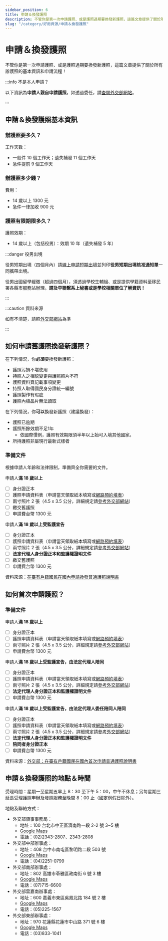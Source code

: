 ```yaml
---
sidebar_position: 6
title: 申請＆換發護照
description: 不管你是第一次申請護照、或是護照過期要換發新護照，這篇文章提供了關於所有辦護照的基本資訊和申請流程！
slug: "/category/好用資源/申請＆換發護照"
---
```


# 申請＆換發護照

不管你是第一次申請護照、或是護照過期要換發新護照，這篇文章提供了關於所有辦護照的基本資訊和申請流程！

:::info 不是本人申請？

以下資訊為**申請人親自申請護照**，如透過委任，請[查閱外交部網站](https://www.boca.gov.tw/cp-300-7141-f30e2-1.html#R06)。

:::

## 申請＆換發護照基本資訊

### 辦護照要多久？

工作天數：
- 一般件 10 個工作天；遺失補發 11 個工作天
- 急件提前 9 個工作天

### 辦護照多少錢？

費用：
- 14 歲以上 1300 元
- 急件一律加收 900 元

### 護照有限期限多久？

護照效期：
- 14 歲以上（包括役男）：效期 10 年（遺失補發 5 年）

:::danger 役男出境

役男短期出境（四個月內）請[線上申請短期出境](https://www.ris.gov.tw/departure/app/Departure/main)並列印**役男短期出境核准通知單**一同攜帶出境。

役男出國留學緩徵（超過四個月），須透過學校生輔組、或是提供學籍資料至移民署各縣市服務站辦理。**請及早聯繫系上秘書或是學校相關單位了解資訊！**

:::

:::caution 資料來源

如有不清楚，請照[外交部網站](https://www.boca.gov.tw/np-1-1.html)為準

:::

## 如何申請舊護照換發新護照？

在下列情況，你**必須**要換發新護照：
- 護照污損不堪使用
- 持照人之相貌變更與護照照片不符
- 護照資料頁記載事項變更
- 持照人取得國民身分證統一編號
- 護照製作有瑕疵
- 護照內植晶片無法讀取

在下列情況，你**可以**換發新護照（建議換發）：
- 護照已逾期
- 護照所餘效期不足1年
	- 依國際慣例，護照有效期限須半年以上始可入境其他國家。
- 所持護照非屬現行最新式樣者

### 準備文件

根據申請人年齡和法律限制，準備齊全你需要的文件。

申請人**滿 18 歲以上**
- [ ] 身分證正本
- [ ] 護照申請資料表（申請當天領取紙本填寫或[網路預約填表](https://ppass.boca.gov.tw/sp-ia-login-2.html)）
- [ ] 兩寸照片 2 張（4.5 x 3.5 公分，詳細規定請[參考外交部網站](https://www.boca.gov.tw/cp-16-4123-c2932-1.html)）
- [ ] 繳交舊護照
- [ ] 申請費台幣 1300 元

申請人**滿 18 歲以上受監護宣告**
- [ ] 身分證正本
- [ ] 護照申請資料表（申請當天領取紙本填寫或[網路預約填表](https://ppass.boca.gov.tw/sp-ia-login-2.html)）
- [ ] 兩寸照片 2 張（4.5 x 3.5 公分，詳細規定請[參考外交部網站](https://www.boca.gov.tw/cp-16-4123-c2932-1.html)）
- [ ] **法定代理人身分證正本和監護權證明文件**
- [ ] 繳交舊護照
- [ ] 申請費台幣 1300 元

資料來源：[在臺有戶籍國民在國內申請換發普通護照說明書](https://www.boca.gov.tw/cp-300-7141-f30e2-1.html)

## 如何首次申請護照？

### 準備文件

申請人**滿 18 歲以上**
- [ ] 身分證正本
- [ ] 護照申請資料表（申請當天領取紙本填寫或[網路預約填表](https://ppass.boca.gov.tw/sp-ia-login-2.html)）
- [ ] 兩寸照片 2 張（4.5 x 3.5 公分，詳細規定請[參考外交部網站](https://www.boca.gov.tw/cp-16-4123-c2932-1.html)）
- [ ] 申請費台幣 1300 元

申請人**滿 18 歲以上受監護宣告，由法定代理人陪同**
- [ ] 身分證正本
- [ ] 護照申請資料表（申請當天領取紙本填寫或[網路預約填表](https://ppass.boca.gov.tw/sp-ia-login-2.html)）
- [ ] 兩寸照片 2 張（4.5 x 3.5 公分，詳細規定請[參考外交部網站](https://www.boca.gov.tw/cp-16-4123-c2932-1.html)）
- [ ] **法定代理人身分證正本和監護權證明文件**
- [ ] 申請費台幣 1300 元

申請人**滿 18 歲以上受監護宣告，由法定代理人委任陪同人陪同**
- [ ] 身分證正本
- [ ] 護照申請資料表（申請當天領取紙本填寫或[網路預約填表](https://ppass.boca.gov.tw/sp-ia-login-2.html)）
- [ ] 兩寸照片 2 張（4.5 x 3.5 公分，詳細規定請[參考外交部網站](https://www.boca.gov.tw/cp-16-4123-c2932-1.html)）
- [ ] **法定代理人身分證正本和監護權證明文件**
- [ ] **陪同者身分證正本**
- [ ] 申請費台幣 1300 元

資料來源：[外交部：在臺有戶籍國民在國內首次申請普通護照說明書](https://www.boca.gov.tw/cp-18-7140-fc0d5-1.html)

## 申請＆換發護照的地點＆時間

受理時間：星期一至星期五早上 8：30 至下午 5：00，中午不休息；另每星期三延長受理護照申辦及發照服務至晚間 8：00 止（國定例假日除外）。

地點及聯絡方式：
- 外交部領事事務局：
	- 地址：100 台北市中正區濟南路一段 2-2 號 3~5 樓
	- [Google Maps](https://www.google.com/maps/place/%E5%A4%96%E4%BA%A4%E9%83%A8%E9%A0%98%E4%BA%8B%E4%BA%8B%E5%8B%99%E5%B1%80/@25.0426814,121.5175367,17z/data=!3m2!4b1!5s0x3442a971570f9ab7:0x30f3d40463a97620!4m6!3m5!1s0x3442a971501e8dd7:0x4bc0f34ef28d090a!8m2!3d25.0426814!4d121.5201116!16s%2Fg%2F1jkyl3mhj?entry=ttu)
	- 電話：(02)2343-2807、2343-2808
- 外交部中部辦事處：
	- 地址：408 台中市南屯區黎明路二段 503 號
	- [Google Maps](https://www.google.com/maps/place/%E5%A4%96%E4%BA%A4%E9%83%A8%E4%B8%AD%E9%83%A8%E8%BE%A6%E4%BA%8B%E8%99%95/@24.1552354,120.6314596,17z/data=!3m2!4b1!5s0x34693de8fc86ce21:0xdde4d4309f8c4a4d!4m6!3m5!1s0x34693de8fc09ad7b:0xbb75286c37aa21c0!8m2!3d24.1552354!4d120.6340345!16s%2Fg%2F12hklc8gq?entry=ttu)
	- 電話：(04)2251-0799
- 外交部南部辦事處：
	- 地址：802 高雄市苓雅區政南街 6 號 3 樓
	- [Google Maps](https://www.google.com/maps/place/%E5%A4%96%E4%BA%A4%E9%83%A8%E5%8D%97%E9%83%A8%E8%BE%A6%E4%BA%8B%E8%99%95/@22.6244254,120.3306148,17z/data=!3m1!4b1!4m6!3m5!1s0x346e047c9381d101:0x8014a68042103bed!8m2!3d22.6244254!4d120.3331897!16s%2Fg%2F119tbn3j8?entry=ttu)
	- 電話：(07)715-6600
- 外交部雲嘉南辦事處：
	- 地址：600 嘉義市東區吳鳳北路 184 號 2 樓
	- [Google Maps](https://www.google.com/maps/place/%E5%A4%96%E4%BA%A4%E9%83%A8%E9%9B%B2%E5%98%89%E5%8D%97%E8%BE%A6%E4%BA%8B%E8%99%95/@23.4786957,120.4507787,17z/data=!3m1!4b1!4m6!3m5!1s0x346e9436ae16075b:0xe9c61cf42ea7fe3f!8m2!3d23.4786957!4d120.4533536!16s%2Fg%2F12jsjgf31?entry=ttu)
	- 電話：(05)225-1567
- 外交部東部辦事處：
	- 地址：970 花蓮縣花蓮市中山路 371 號 6 樓
	- [Google Maps](https://www.google.com/maps/place/%E5%A4%96%E4%BA%A4%E9%83%A8%E6%9D%B1%E9%83%A8%E8%BE%A6%E4%BA%8B%E8%99%95/@23.9814395,121.6031919,17z/data=!3m1!4b1!4m6!3m5!1s0x34689fc0abe46f13:0x145699867a59b5e7!8m2!3d23.9814395!4d121.6057668!16s%2Fg%2F12hkdq9dh?entry=ttu)
	- 電話：(03)833-1041